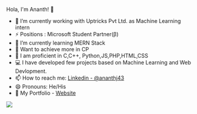    Hola, I'm Ananth! 👋


- 🔭 I’m currently working with Uptricks Pvt Ltd. as Machine Learning intern
- ⚡ Positions : Microsoft Student Partner(β)
- 🌱 I’m currently learning MERN Stack
- 💬 Want to achieve more in CP
- 👯 I am proficient in C,C++, Python,JS,PHP,HTML,CSS
- 💻 I have developed few projects based on Machine Learning and Web Devlopment.
- 📫 How to reach me: [Linkedin - @ananthj43](https://www.linkedin.com/in/ananthj43) 
- 😄 Pronouns: He/His
- 🚀 My Portfolio - [Website](https://ananth9911.github.io/Ananth-Porfolio/)
<img src="https://github-readme-stats.vercel.app/api?username=Ananth9911&&show_icons=true&title_color=ffffff&icon_color=bb2acf&text_color=daf7dc&bg_color=151515">
